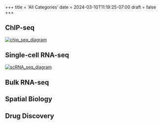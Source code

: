 +++
title = 'All Categories'
date = 2024-03-10T11:19:25-07:00
draft = false
+++

## ChIP-seq

[![chip_seq_diagram](/directory/images/chip_seq_diagram.jpg?lightbox=false)](/projects_directory/chip_seq/)

## Single-cell RNA-seq

[![scRNA_seq_diagram](/directory/images/scrna_seq_diagram.jpg?lightbox=false)](/projects_directory/single_cell/)

## Bulk RNA-seq

## Spatial Biology

## Drug Discovery
